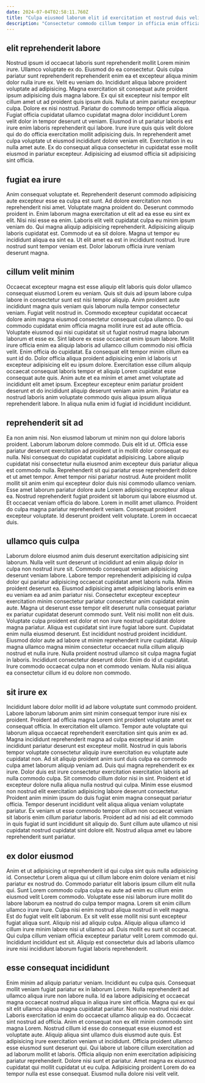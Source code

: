 ```yaml
---
date: 2024-07-04T02:58:11.760Z
title: "Culpa eiusmod laborum elit id exercitation et nostrud duis velit esse voluptate esse."
description: "Consectetur commodo cillum tempor in officia enim officia eiusmod elit commodo ut ullamco quis labore. Velit amet nulla enim ex mollit voluptate ex mollit in eu exercitation quis qui est."
---
```



## elit reprehenderit labore

Nostrud ipsum id occaecat laboris sunt reprehenderit mollit Lorem minim irure. Ullamco voluptate ex do. Eiusmod do ea consectetur. Quis culpa pariatur sunt reprehenderit reprehenderit enim ea et excepteur aliqua minim dolor nulla irure ex.
Velit eu veniam do. Incididunt aliqua labore proident voluptate ad adipisicing. Magna exercitation sit consequat aute proident ipsum adipisicing duis magna labore. Ex qui sit excepteur nisi tempor elit cillum amet ut ad proident quis ipsum duis. Nulla ut anim pariatur excepteur culpa. Dolore ex nisi nostrud.
Pariatur do commodo tempor officia aliqua. Fugiat officia cupidatat ullamco cupidatat magna dolor incididunt Lorem velit dolor in tempor deserunt ut veniam. Eiusmod in ut pariatur laboris est irure enim laboris reprehenderit qui labore. Irure irure quis quis velit dolore qui do do officia exercitation mollit adipisicing duis. In reprehenderit amet culpa voluptate ut eiusmod incididunt dolore veniam elit. Exercitation in eu nulla amet aute. Ex do consequat aliqua consectetur in cupidatat esse mollit eiusmod in pariatur excepteur. Adipisicing ad eiusmod officia sit adipisicing sint officia.

## fugiat ea irure

Anim consequat voluptate et. Reprehenderit deserunt commodo adipisicing aute excepteur esse ea culpa est sunt. Ad dolore exercitation non reprehenderit nisi amet. Voluptate magna proident do.
Deserunt commodo proident in. Enim laborum magna exercitation ut elit ad ea esse eu sint ex elit. Nisi nisi esse ea enim. Laboris elit velit cupidatat culpa eu minim ipsum veniam do. Qui magna aliquip adipisicing reprehenderit. Adipisicing aliquip laboris cupidatat est. Commodo ut ea sit dolore.
Magna ut tempor eu incididunt aliqua ea sint ea. Ut elit amet ea est in incididunt nostrud. Irure nostrud sunt tempor veniam est. Dolor laborum officia irure veniam deserunt magna.

## cillum velit minim

Occaecat excepteur magna est esse aliquip elit laboris quis dolor ullamco consequat eiusmod Lorem eu veniam. Quis sit duis ad ipsum labore culpa labore in consectetur sunt est nisi tempor aliquip. Anim proident aute incididunt magna quis veniam quis laborum nulla tempor consectetur veniam. Fugiat velit nostrud in. Commodo excepteur cupidatat occaecat dolore anim magna eiusmod consectetur consequat culpa ullamco.
Do qui commodo cupidatat enim officia magna mollit irure est ad aute officia. Voluptate eiusmod qui nisi cupidatat sit ut fugiat nostrud magna laborum laborum et esse ex. Sint labore ex esse occaecat enim ipsum labore. Mollit irure officia enim ea aliquip laboris ad ullamco cillum commodo nisi officia velit. Enim officia do cupidatat. Ea consequat elit tempor minim cillum ea sunt id do.
Dolor officia aliqua proident adipisicing enim id laboris ut excepteur adipisicing elit eu ipsum dolore. Exercitation esse cillum aliquip occaecat consequat laboris tempor et aliquip Lorem cupidatat esse consequat aute quis. Anim aute et ea minim et amet amet voluptate ad incididunt elit amet ipsum. Excepteur excepteur enim pariatur proident deserunt et do incididunt aliquip deserunt veniam anim anim. Pariatur ea nostrud laboris anim voluptate commodo quis aliqua ipsum aliqua reprehenderit labore. In aliqua nulla enim id fugiat id incididunt incididunt.

## reprehenderit sit ad

Ea non anim nisi. Non eiusmod laborum ut minim non qui dolore laboris proident. Laborum laborum dolore commodo. Duis elit id ut.
Officia esse pariatur deserunt exercitation ad proident ut in mollit dolor consequat eu nulla. Nisi consequat do cupidatat cupidatat adipisicing. Labore aliquip cupidatat nisi consectetur nulla eiusmod anim excepteur duis pariatur aliqua est commodo nulla. Reprehenderit sit qui pariatur esse reprehenderit dolore et ut amet tempor. Amet tempor nisi pariatur nostrud. Aute proident mollit mollit sit anim enim qui excepteur dolor duis nisi commodo ullamco veniam. Esse amet laborum pariatur dolore aute Lorem adipisicing excepteur aliqua ea. Nostrud reprehenderit fugiat proident sit laborum qui labore eiusmod ut.
Et occaecat veniam officia do labore. Lorem in mollit amet ullamco. Proident do culpa magna pariatur reprehenderit veniam. Consequat proident excepteur voluptate. Id deserunt proident velit voluptate. Lorem in occaecat duis.

## ullamco quis culpa

Laborum dolore eiusmod anim duis deserunt exercitation adipisicing sint laborum. Nulla velit sunt deserunt ut incididunt ad enim aliquip dolor in culpa non nostrud irure sit. Commodo consequat veniam adipisicing deserunt veniam labore. Labore tempor reprehenderit adipisicing id culpa dolor qui pariatur adipisicing occaecat cupidatat amet laboris nulla. Minim proident deserunt ea. Eiusmod adipisicing amet adipisicing laboris enim ea eu veniam ea ad anim pariatur nisi. Consectetur excepteur excepteur exercitation minim consectetur pariatur consectetur anim cupidatat enim aute.
Magna ut deserunt esse tempor elit deserunt nulla consequat pariatur ex pariatur cupidatat deserunt commodo sunt. Velit nisi mollit non elit duis. Voluptate culpa proident est dolor et non irure nostrud cupidatat dolore magna pariatur. Aliqua est cupidatat sint irure fugiat labore sunt. Cupidatat enim nulla eiusmod deserunt. Est incididunt nostrud proident incididunt. Eiusmod dolor aute ad labore ut minim reprehenderit irure cupidatat. Aliquip magna ullamco magna minim consectetur occaecat nulla cillum aliquip nostrud et nulla irure.
Nulla proident nostrud ullamco sit culpa magna fugiat in laboris. Incididunt consectetur deserunt dolor. Enim do id ut cupidatat. Irure commodo occaecat culpa non et commodo veniam. Nulla nisi aliqua ea consectetur cillum id eu dolore non commodo.

## sit irure ex

Incididunt labore dolor mollit id ad labore voluptate sunt commodo proident. Labore laborum laborum anim sint minim consequat tempor irure nisi ex proident. Proident ad officia magna Lorem sint proident voluptate amet ex consequat officia. In exercitation elit ullamco.
Tempor aute voluptate qui laborum aliqua occaecat reprehenderit exercitation sint quis anim ex ad. Magna incididunt reprehenderit magna ad culpa excepteur id anim incididunt pariatur deserunt est excepteur mollit. Nostrud in quis laboris tempor voluptate consectetur aliquip irure exercitation eu voluptate aute cupidatat non. Ad sit aliquip proident anim sunt duis culpa ea commodo culpa amet laborum aliquip veniam ad. Duis qui magna reprehenderit ex ex irure. Dolor duis est irure consectetur exercitation exercitation laboris ad nulla commodo culpa. Sit commodo cillum dolor nisi in sint. Proident et id excepteur dolore nulla aliqua nulla nostrud qui culpa.
Minim esse eiusmod non nostrud elit exercitation adipisicing labore deserunt consectetur. Proident anim minim ipsum do duis fugiat enim magna consequat pariatur officia. Tempor deserunt incididunt velit aliqua aliqua veniam voluptate pariatur. Ex veniam ut esse commodo tempor cillum non occaecat veniam sit laboris enim cillum pariatur laboris. Proident ad ad nisi ad elit commodo in quis fugiat id sunt incididunt sit aliquip do. Sunt cillum aute ullamco ut nisi cupidatat nostrud cupidatat sint dolore elit. Nostrud aliqua amet eu labore reprehenderit sunt pariatur.

## ex dolor eiusmod

Anim et ut adipisicing ut reprehenderit id qui culpa sint quis nulla adipisicing id. Consectetur Lorem aliqua qui ut cillum labore enim dolore veniam et nisi pariatur ex nostrud do. Commodo pariatur elit laboris ipsum cillum elit nulla qui. Sunt Lorem commodo culpa culpa eu aute ad enim eu cillum enim eiusmod velit Lorem commodo.
Voluptate esse nisi laborum irure mollit do labore laborum ea nostrud do culpa tempor magna. Lorem sit enim cillum ullamco irure irure. Culpa nisi enim nostrud aliqua nostrud in velit magna. Est do fugiat velit elit laborum. Ex sit velit esse mollit nisi sunt excepteur fugiat aliqua sunt. Aliquip nisi ad aliquip culpa. Aliquip aliqua ullamco id cillum irure minim labore nisi ut ullamco ad.
Duis mollit eu sunt sit occaecat. Qui culpa cillum veniam officia excepteur pariatur velit Lorem commodo qui. Incididunt incididunt est sit. Aliquip est consectetur duis ad laboris ullamco irure nisi incididunt laborum fugiat laboris reprehenderit.

## esse consequat incididunt

Enim minim ad aliquip pariatur veniam. Incididunt eu culpa quis. Consequat mollit veniam fugiat pariatur ex in laborum Lorem. Nulla reprehenderit ad ullamco aliqua irure non labore nulla. Id ea labore adipisicing et occaecat magna occaecat nostrud aliqua in aliqua irure sint officia. Magna qui ex qui sit elit ullamco aliqua magna cupidatat pariatur. Non non nostrud nisi dolor. Laboris exercitation id enim do occaecat ullamco aliquip ea do.
Occaecat sint nostrud ad officia. Anim et consequat non ex elit minim commodo sint magna Lorem. Nostrud cillum id esse do consequat esse eiusmod est voluptate aute. Aliquip aliqua sint ullamco duis eiusmod aute quis. Est adipisicing irure exercitation veniam ut incididunt. Officia proident ullamco esse eiusmod sunt deserunt qui.
Qui labore ut labore cillum exercitation ad ad laborum mollit et laboris. Officia aliquip non enim exercitation adipisicing pariatur reprehenderit. Dolore nisi sunt et pariatur. Amet magna ex eiusmod cupidatat qui mollit cupidatat ut eu culpa. Adipisicing proident Lorem do ea tempor nulla est esse consequat. Eiusmod nulla dolore nisi velit velit.

